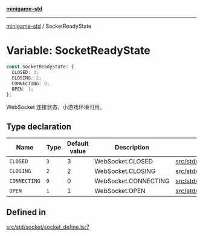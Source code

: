 [**minigame-std**](../README.md)

***

[minigame-std](../README.md) / SocketReadyState

# Variable: SocketReadyState

```ts
const SocketReadyState: {
  CLOSED: 3;
  CLOSING: 2;
  CONNECTING: 0;
  OPEN: 1;
};
```

WebSocket 连接状态，小游戏环境可用。

## Type declaration

| Name | Type | Default value | Description | Defined in |
| ------ | ------ | ------ | ------ | ------ |
| `CLOSED` | `3` | 3 | WebSocket.CLOSED | [src/std/socket/socket\_define.ts:23](https://github.com/JiangJie/minigame-std/blob/8633d80114dee6c79033ec094d8233bd8263bedc/src/std/socket/socket_define.ts#L23) |
| `CLOSING` | `2` | 2 | WebSocket.CLOSING | [src/std/socket/socket\_define.ts:19](https://github.com/JiangJie/minigame-std/blob/8633d80114dee6c79033ec094d8233bd8263bedc/src/std/socket/socket_define.ts#L19) |
| `CONNECTING` | `0` | 0 | WebSocket.CONNECTING | [src/std/socket/socket\_define.ts:11](https://github.com/JiangJie/minigame-std/blob/8633d80114dee6c79033ec094d8233bd8263bedc/src/std/socket/socket_define.ts#L11) |
| `OPEN` | `1` | 1 | WebSocket.OPEN | [src/std/socket/socket\_define.ts:15](https://github.com/JiangJie/minigame-std/blob/8633d80114dee6c79033ec094d8233bd8263bedc/src/std/socket/socket_define.ts#L15) |

## Defined in

[src/std/socket/socket\_define.ts:7](https://github.com/JiangJie/minigame-std/blob/8633d80114dee6c79033ec094d8233bd8263bedc/src/std/socket/socket_define.ts#L7)
